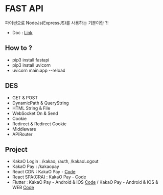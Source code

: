 # FAST API

파이썬으로 NodeJs(ExpressJS)를 사용하는 기분이란 ?!  
* Doc : [Link](https://fastapi.tiangolo.com/)

## How to ?
- pip3 install fastapi
- pip3 install uvicorn
- uvicorn main:app --reload

## DES
- GET & POST
- DynamicPath & QueryString
- HTML String & File
- WebSocket On & Send
- Cookie
- Redirect & Redirect Cookie
- Middleware
- APIRouter

## Project
- KakaO Login : /kakao, /auth, /kakaoLogout
- KakaO Pay : /kakaopay
- React CDN : KakaO Pay - [Code](https://github.com/doyle-flutter/docFastApi/blob/main/views/reactView.html)
- React SPA(CRA) : KakaO Pay - [Code](https://gist.github.com/doyle-flutter/ef0077ed4d6518e01e3a24f7a4902a31)
- Flutter : KakaO Pay - Android & IOS [Code](https://gist.github.com/doyle-flutter/15f5d3ed7bf21efc1ab66bca2d7de1c1) / KakaO Pay - Android & IOS & WEB [Code](https://gist.github.com/doyle-flutter/bf8b5c466b363fcad5ec03fa5aa80311)